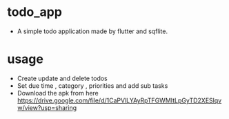 # todo_app
- A simple todo application made by flutter and sqflite.

# usage
- Create update and delete todos
- Set due time , category , priorities and add sub tasks
- Download the apk from here https://drive.google.com/file/d/1CaPVlLYAyRpTFGWMItLpGyTD2XESlqvw/view?usp=sharing
